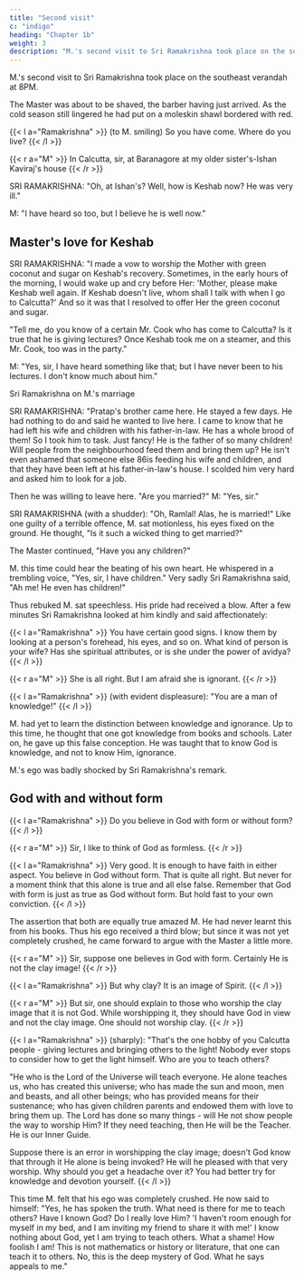 ```yaml
---
title: "Second visit"
c: "indigo"
heading: "Chapter 1b"
weight: 3
description: "M.'s second visit to Sri Ramakrishna took place on the southeast verandah at 8PM"
---
```



M.'s second visit to Sri Ramakrishna took place on the southeast verandah at 8PM. 

The Master was about to be shaved, the barber having just arrived. As the cold season still lingered he had put on a moleskin shawl bordered with red. 


{{< l a="Ramakrishna" >}}
(to M. smiling) So you have come. Where do you live?
{{< /l >}}

{{< r a="M" >}}
In Calcutta, sir, at Baranagore at my older sister's-Ishan Kaviraj's house
{{< /r >}}


SRI RAMAKRISHNA: "Oh, at Ishan's? Well, how is Keshab now? He was very ill."

M: "I have heard so too, but I believe he is well now."

## Master's love for Keshab

SRI RAMAKRISHNA: "I made a vow to worship the Mother with green coconut and sugar on Keshab's recovery. Sometimes, in the early hours of the morning, I would wake up
and cry before Her: 'Mother, please make Keshab well again. If Keshab doesn't live, whom shall I talk with when I go to Calcutta?' And so it was that I resolved to offer Her
the green coconut and sugar.

"Tell me, do you know of a certain Mr. Cook who has come to Calcutta? Is it true that he is giving lectures? Once Keshab took me on a steamer, and this Mr. Cook, too was in
the party."

M: "Yes, sir, I have heard something like that; but I have never been to his lectures. I don't know much about him."

Sri Ramakrishna on M.'s marriage

SRI RAMAKRISHNA: "Pratap's brother came here. He stayed a few days. He had nothing to do and said he wanted to live here. I came to know that he had left his wife
and children with his father-in-law. He has a whole brood of them! So I took him to task. Just fancy! He is the father of so many children! Will people from the
neighbourhood feed them and bring them up? He isn't even ashamed that someone else 86is feeding his wife and children, and that they have been left at his father-in-law's
house. I scolded him very hard and asked him to look for a job. 

Then he was willing to leave here.
"Are you married?"
M: "Yes, sir."

SRI RAMAKRISHNA (with a shudder): "Oh, Ramlal! Alas, he is married!"
Like one guilty of a terrible offence, M. sat motionless, his eyes fixed on the ground. He
thought, "Is it such a wicked thing to get married?"

The Master continued, "Have you any children?"

M. this time could hear the beating of his own heart. He whispered in a trembling voice, "Yes, sir, I have children."
Very sadly Sri Ramakrishna said, "Ah me! He even has children!"

Thus rebuked M. sat speechless. His pride had received a blow. After a few minutes Sri Ramakrishna looked at him kindly and said affectionately: 

{{< l a="Ramakrishna" >}}
You have certain good signs. I know them by looking at a person's forehead, his eyes, and so on. What kind of person is your wife? Has she spiritual attributes, or is she under the power of avidya?
{{< /l >}}

{{< r a="M" >}}
She is all right. But I am afraid she is ignorant.
{{< /r >}}

{{< l a="Ramakrishna" >}}
(with evident displeasure): "You are a man of knowledge!"
{{< /l >}}

M. had yet to learn the distinction between knowledge and ignorance. Up to this time, he thought that one got knowledge from books and schools. Later on, he gave up this false conception. He was taught that to know God is knowledge, and not to know Him, ignorance. 

<!-- When Sri Ramakrishna exclaimed, "And you are a man of knowledge!",  -->

M.'s ego was badly shocked by Sri Ramakrishna's remark.

## God with and without form

{{< l a="Ramakrishna" >}}
Do you believe in God with form or without form?
{{< /l >}}

<!-- M., rather surprised, said to himself: "How can one believe in God without form when one believes in God with form? And if one believes in God without form, how can one
believe that God has a form? Can these two contradictory ideas be true at the same time? Can a white liquid like milk be black?" -->

{{< r a="M" >}}
Sir, I like to think of God as formless.
{{< /r >}}

{{< l a="Ramakrishna" >}}
Very good. It is enough to have faith in either aspect. You believe in God without form. That is quite all right. But never for a moment think that this alone is true
and all else false. Remember that God with form is just as true as God without form. But hold fast to your own conviction.
{{< /l >}}

The assertion that both are equally true amazed M. He had never learnt this from his books. Thus his ego received a third blow; but since it was not yet completely crushed,
he came forward to argue with the Master a little more. 

<!-- God and the clay image -->

{{< r a="M" >}}
Sir, suppose one believes in God with form. Certainly He is not the clay image!
{{< /r >}}

{{< l a="Ramakrishna" >}}
But why clay? It is an image of Spirit.
{{< /l >}}

<!-- M. could not quite understand the significance of this "image of Spirit".  -->

{{< r a="M" >}}
But sir, one should explain to those who worship the clay image that it is not God. While worshipping it, they should have God in view and not the clay image. One should not worship clay.
{{< /r >}}

{{< l a="Ramakrishna" >}}
(sharply): "That's the one hobby of you Calcutta people - giving lectures and bringing others to the light! Nobody ever stops to consider how to get the light himself. Who are you to teach others?

"He who is the Lord of the Universe will teach everyone. He alone teaches us, who has created this universe; who has made the sun and moon, men and beasts, and all other
beings; who has provided means for their sustenance; who has given children parents and endowed them with love to bring them up. The Lord has done so many things - will
He not show people the way to worship Him? If they need teaching, then He will be the Teacher. He is our Inner Guide.

Suppose there is an error in worshipping the clay image; doesn't God know that through it He alone is being invoked? He will he pleased with that very worship. Why
should you get a headache over it? You had better try for knowledge and devotion yourself.
{{< /l >}}

This time M. felt that his ego was completely crushed. He now said to himself: "Yes, he has spoken the truth. What need is there for me to teach others? Have I known God?
Do I really love Him? 'I haven't room enough for myself in my bed, and I am inviting my friend to share it with me!' I know nothing about God, yet I am trying to teach others. What a shame! How foolish I am! This is not mathematics or history or literature, that one can teach it to others. No, this is the deep mystery of God. What he says appeals to me."


